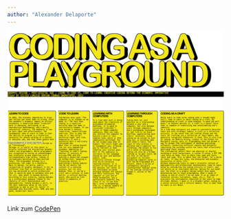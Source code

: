 ```yaml
---
author: "Alexander Delaporte"
---
```


![Alex Codepen #04](https://raw.githubusercontent.com/deladose/submissions/refs/heads/main/Element%201.png)

Link zum [CodePen](https://codepen.io/deladose/full/oNKaRrK)